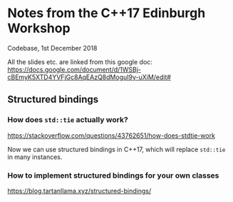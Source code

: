 # Notes from the C++17 Edinburgh Workshop

Codebase, 1st December 2018

All the slides etc. are linked from this google doc: https://docs.google.com/document/d/1WSBj-cBEmyK5XTD4YVFjGc8AqEAzQ8dMoguI9y-uXiM/edit# 

## Structured bindings

### How does `std::tie` actually work?

https://stackoverflow.com/questions/43762651/how-does-stdtie-work

Now we can use structured bindings in C++17, which will replace `std::tie` in many instances.

### How to implement structured bindings for your own classes

https://blog.tartanllama.xyz/structured-bindings/


